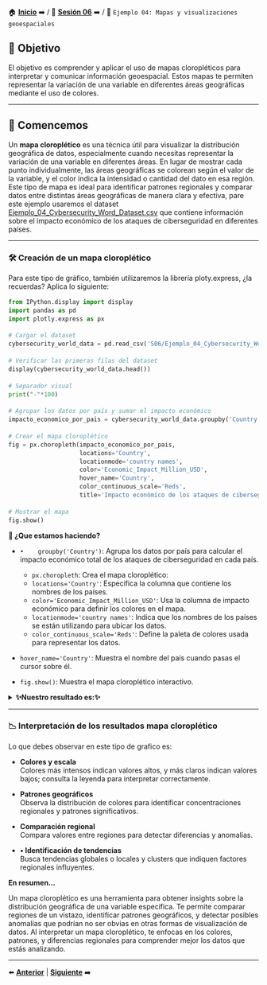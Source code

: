 🏠 [**Inicio**](../../Readme.md) ➡️ / 📖 [**Sesión 06**](../Readme.md) ➡️ / 📝 `Ejemplo 04: Mapas y visualizaciones geoespaciales`

## 🎯 Objetivo

El objetivo es comprender y aplicar el uso de mapas cloropléticos para interpretar y comunicar información geoespacial. Estos mapas te permiten representar la variación de una variable en diferentes áreas geográficas mediante el uso de colores.

---

## 🚀 Comencemos

Un **mapa cloroplético** es una técnica útil para visualizar la distribución geográfica de datos, especialmente cuando necesitas representar la variación de una variable en diferentes áreas. En lugar de mostrar cada punto individualmente, las áreas geográficas se colorean según el valor de la variable, y el color indica la intensidad o cantidad del dato en esa región. Este tipo de mapa es ideal para identificar patrones regionales y comparar datos entre distintas áreas geográficas de manera clara y efectiva, pare este ejemplo usaremos el dataset [Ejemplo_04_Cybersecurity_Word_Dataset.csv](../../Datasets/S06/Ejemplo_04_Cybersecurity_Word_Dataset.csv) que contiene información sobre el impacto económico de los ataques de ciberseguridad en diferentes países.

---

### 🛠️ **Creación de un mapa cloroplético**

Para este tipo de gráfico, también utilizaremos la librería ploty.express, ¿la recuerdas? Aplica lo siguiente:

```python
from IPython.display import display
import pandas as pd
import plotly.express as px

# Cargar el dataset
cybersecurity_world_data = pd.read_csv('S06/Ejemplo_04_Cybersecurity_Word_Dataset.csv')

# Verificar las primeras filas del dataset
display(cybersecurity_world_data.head())

# Separador visual
print("-"*100)

# Agrupar los datos por país y sumar el impacto económico
impacto_economico_por_pais = cybersecurity_world_data.groupby('Country', as_index=False)['Economic_Impact_Million_USD'].sum()

# Crear el mapa cloroplético
fig = px.choropleth(impacto_economico_por_pais,
                    locations='Country',
                    locationmode='country names',
                    color='Economic_Impact_Million_USD',
                    hover_name='Country',
                    color_continuous_scale='Reds',
                    title='Impacto económico de los ataques de ciberseguridad por país (en millones de USD)')

# Mostrar el mapa
fig.show()
```

**🤔 ¿Que estamos haciendo?**

- `•	groupby('Country')`: Agrupa los datos por país para calcular el impacto económico total de los ataques de ciberseguridad en cada país.
  - `px.choropleth`: Crea el mapa cloroplético:
  -	`locations='Country'`: Especifica la columna que contiene los nombres de los países.
  - `color='Economic_Impact_Million_USD'`: Usa la columna de impacto económico para definir los colores en el mapa.
  - `locationmode='country names'`: Indica que los nombres de los países se están utilizando para ubicar los datos.
  - `color_continuous_scale='Reds'`: Define la paleta de colores usada para representar los datos.

- `hover_name='Country'`: Muestra el nombre del país cuando pasas el cursor sobre él.
- `fig.show()`: Muestra el mapa cloroplético interactivo.

<details>
  <summary><b>✨Nuestro resultado es:✨</b></summary>
  <div align="center">
      <img src="../Imagenes/Ejemplo_04_Imagen_01.png" alt="Mapa cloroplético" width="90%">
  </div>
</details>

---

### 📉 **Interpretación de los resultados mapa cloroplético**

Lo que debes observar en este tipo de grafico es:

- **Colores y escala**  
  Colores más intensos indican valores altos, y más claros indican valores bajos; consulta la leyenda para interpretar correctamente.

- **Patrones geográficos**  
  Observa la distribución de colores para identificar concentraciones regionales y patrones significativos.

- **Comparación regional**  
  Compara valores entre regiones para detectar diferencias y anomalías.

- **•	Identificación de tendencias**  
  Busca tendencias globales o locales y clusters que indiquen factores regionales influyentes.


**En resumen…**

Un mapa cloroplético es una herramienta para obtener insights sobre la distribución geográfica de una variable específica. Te permite comparar regiones de un vistazo, identificar patrones geográficos, y detectar posibles anomalías que podrían no ser obvias en otras formas de visualización de datos. Al interpretar un mapa cloroplético, te enfocas en los colores, patrones, y diferencias regionales para comprender mejor los datos que estás analizando.

---

⬅️ [**Anterior**](../Readme.md) | [**Siguiente**](../Sesion-07/Readme.md) ➡️